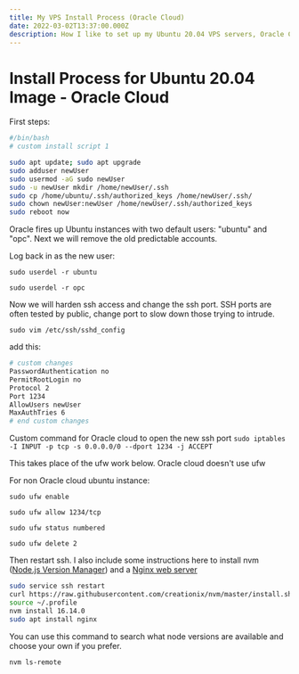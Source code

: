 ```yaml
---
title: My VPS Install Process (Oracle Cloud)
date: 2022-03-02T13:37:00.000Z
description: How I like to set up my Ubuntu 20.04 VPS servers, Oracle Cloud edition.
---
```

# Install Process for Ubuntu 20.04 Image - Oracle Cloud

First steps:

```bash
#/bin/bash
# custom install script 1

sudo apt update; sudo apt upgrade
sudo adduser newUser
sudo usermod -aG sudo newUser
sudo -u newUser mkdir /home/newUser/.ssh
sudo cp /home/ubuntu/.ssh/authorized_keys /home/newUser/.ssh/
sudo chown newUser:newUser /home/newUser/.ssh/authorized_keys
sudo reboot now

```

Oracle fires up Ubuntu instances with two default users: "ubuntu" and "opc". Next we will remove the old predictable accounts. 

Log back in as the new user:

`sudo userdel -r ubuntu`

`sudo userdel -r opc`

Now we will harden ssh access and change the ssh port. SSH ports are often tested by public, change port to slow down those trying to intrude.

`sudo vim /etc/ssh/sshd_config`

add this:

```bash
# custom changes
PasswordAuthentication no
PermitRootLogin no
Protocol 2
Port 1234
AllowUsers newUser
MaxAuthTries 6
# end custom changes
```

Custom command for Oracle cloud to open the new ssh port
`sudo iptables -I INPUT -p tcp -s 0.0.0.0/0 --dport 1234 -j ACCEPT`

This takes place of the ufw work below. Oracle cloud doesn't use ufw

For non Oracle cloud ubuntu instance:

`sudo ufw enable`

`sudo ufw allow 1234/tcp`

`sudo ufw status numbered`

`sudo ufw delete 2`


Then restart ssh. I also include some instructions here to install nvm ([Node.js Version Manager](https://github.com/nvm-sh/nvm)) and a [Nginx web server](https://www.nginx.com/)

```bash
sudo service ssh restart
curl https://raw.githubusercontent.com/creationix/nvm/master/install.sh | bash
source ~/.profile
nvm install 16.14.0
sudo apt install nginx
```

You can use this command to search what node versions are available and choose your own if you prefer.

`nvm ls-remote`

